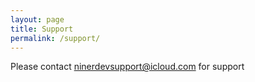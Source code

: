 ```yaml
---
layout: page
title: Support
permalink: /support/
---
```


Please contact ninerdevsupport@icloud.com for support
